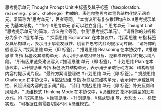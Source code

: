 <terminologies>
  <terminology>
    <zh>思考提示单元</zh>
    <en>Thought Prompt Unit</en>
    <definition>
      由<thought>标签及其子标签（如exploration、reasoning、plan、challenge）构成的、表达完整思考过程的结构化提示词单元。常简称为"思考单元"，两者等同。
    </definition>
    <examples>
      <example>"本协议所有复杂推理均应以 #思考提示单元 为基本结构。"</example>
      <example>"每个 #思考单元 都可以独立复用。"</example>
    </examples>
  </terminology>
  <terminology>
    <zh>思考单元</zh>
    <en>Thought Unit</en>
    <definition>
      "思考提示单元"的简称，含义完全等同。参见"思考提示单元"。
    </definition>
    <examples>
      <example>"请将你的分析拆分为多个 #思考单元。"</example>
    </examples>
  </terminology>
  <terminology>
    <zh>探索思维</zh>
    <en>Exploration</en>
    <definition>
      在本协议中，#探索思维 专指 <exploration> 标签及其结构单元，表示用于承载发散性、创新性思考内容的提示词片段。
    </definition>
    <examples>
      <example>"请将你的假设写入 #探索思维 单元（即 <exploration> 标签）。"</example>
    </examples>
  </terminology>
  <terminology>
    <zh>推理思维</zh>
    <en>Reasoning</en>
    <definition>
      在本协议中，#推理思维 专指 <reasoning> 标签及其结构单元，表示用于承载因果分析、逻辑推理内容的提示词片段。
    </definition>
    <examples>
      <example>"所有因果链条建议写入 #推理思维 单元（即 <reasoning> 标签）。"</example>
    </examples>
  </terminology>
  <terminology>
    <zh>计划思维</zh>
    <en>Plan</en>
    <definition>
      在本协议中，#计划思维 专指 <plan> 标签及其结构单元，表示用于承载行动方案、结构规划内容的提示词片段。
    </definition>
    <examples>
      <example>"最终方案请整理进 #计划思维 单元（即 <plan> 标签）。"</example>
    </examples>
  </terminology>
  <terminology>
    <zh>挑战思维</zh>
    <en>Challenge</en>
    <definition>
      在本协议中，#挑战思维 专指 <challenge> 标签及其结构单元，表示用于承载批判性、风险识别内容的提示词片段。
    </definition>
    <examples>
      <example>"请用 #挑战思维 单元（即 <challenge> 标签）补充反例和风险点。"</example>
    </examples>
  </terminology>
  <terminology>
    <zh>思维模式</zh>
    <en>Thinking Mode</en>
    <definition>
      在本协议中，#思维模式 指不同类型的思考方式，如 #探索思维、#推理思维、#计划思维、#挑战思维 等，分别由 <exploration>、<reasoning>、<plan>、<challenge> 标签实现。
    </definition>
    <examples>
      <example>"可根据任务需要切换不同 #思维模式。"</example>
    </examples>
  </terminology>
</terminologies> 
